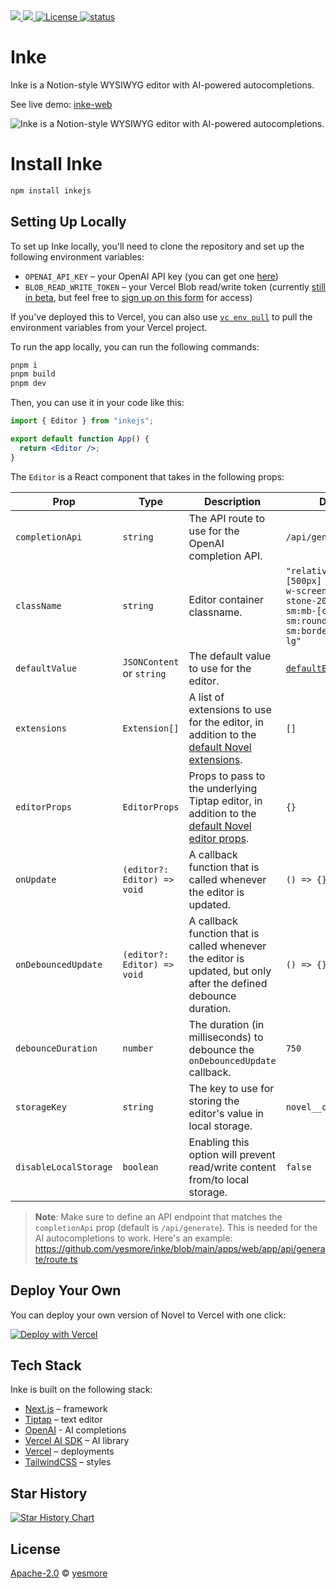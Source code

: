 <a href="https://www.npmjs.org/package/inkejs" target='_blank'>
  <img src="https://img.shields.io/npm/v/inkejs">
</a>
<a href="https://npmcharts.com/compare/inkejs?minimal=true" target='_blank'>
  <img src="https://img.shields.io/npm/dt/inkejs.svg">
</a>
<a href="https://github.com/yesmore/inke/blob/master/LICENSE">
  <img src="https://img.shields.io/github/license/yesmore/inke?label=license&logo=github&color=f80&logoColor=fff" alt="License" />
</a>
<a href="https://inke.app">
  <img src="https://badgen.net/https/inke.app/api/status" alt="status"/>
</a>
  
# Inke

Inke is a Notion-style WYSIWYG editor with AI-powered autocompletions.

See live demo: [inke-web](https://inke.app)  

<img alt="Inke is a Notion-style WYSIWYG editor with AI-powered autocompletions." src="https://inke.app/desktop.png">

# Install Inke

```bash
npm install inkejs
```

## Setting Up Locally

To set up Inke locally, you'll need to clone the repository and set up the following environment variables:

- `OPENAI_API_KEY` – your OpenAI API key (you can get one [here](https://platform.openai.com/account/api-keys))
- `BLOB_READ_WRITE_TOKEN` – your Vercel Blob read/write token (currently [still in beta](https://vercel.com/docs/storage/vercel-blob/quickstart#quickstart), but feel free to [sign up on this form](https://vercel.fyi/blob-beta) for access)

If you've deployed this to Vercel, you can also use [`vc env pull`](https://vercel.com/docs/cli/env#exporting-development-environment-variables) to pull the environment variables from your Vercel project.

To run the app locally, you can run the following commands:

```bash
pnpm i
pnpm build
pnpm dev
```

Then, you can use it in your code like this:

```jsx
import { Editor } from "inkejs";

export default function App() {
  return <Editor />;
}
```

The `Editor` is a React component that takes in the following props:

| Prop                  | Type                        | Description                                                                                                                                                                                | Default                                                                                                                             |
| --------------------- | --------------------------- | ------------------------------------------------------------------------------------------------------------------------------------------------------------------------------------------ | ----------------------------------------------------------------------------------------------------------------------------------- |
| `completionApi`       | `string`                    | The API route to use for the OpenAI completion API.                                                                                                                                        | `/api/generate`                                                                                                                     |
| `className`           | `string`                    | Editor container classname.                                                                                                                                                                | `"relative min-h-[500px] w-full max-w-screen-lg border-stone-200 bg-white sm:mb-[calc(20vh)] sm:rounded-lg sm:border sm:shadow-lg"` |
| `defaultValue`        | `JSONContent` or `string`   | The default value to use for the editor.                                                                                                                                                   | [`defaultEditorContent`](https://github.com/yesmore/inke/blob/main/packages/core/src/ui/editor/default-content.tsx)             |
| `extensions`          | `Extension[]`               | A list of extensions to use for the editor, in addition to the [default Novel extensions](https://github.com/yesmore/inke/blob/main/packages/core/src/ui/editor/extensions/index.tsx). | `[]`                                                                                                                                |
| `editorProps`         | `EditorProps`               | Props to pass to the underlying Tiptap editor, in addition to the [default Novel editor props](https://github.com/yesmore/inke/blob/main/packages/core/src/ui/editor/props.ts).        | `{}`                                                                                                                                |
| `onUpdate`            | `(editor?: Editor) => void` | A callback function that is called whenever the editor is updated.                                                                                                                         | `() => {}`                                                                                                                          |
| `onDebouncedUpdate`   | `(editor?: Editor) => void` | A callback function that is called whenever the editor is updated, but only after the defined debounce duration.                                                                           | `() => {}`                                                                                                                          |
| `debounceDuration`    | `number`                    | The duration (in milliseconds) to debounce the `onDebouncedUpdate` callback.                                                                                                               | `750`                                                                                                                               |
| `storageKey`          | `string`                    | The key to use for storing the editor's value in local storage.                                                                                                                            | `novel__content`                                                                                                                    |
| `disableLocalStorage` | `boolean`                   | Enabling this option will prevent read/write content from/to local storage.                                                                                                                | `false`                                                                                                                             |

> **Note**: Make sure to define an API endpoint that matches the `completionApi` prop (default is `/api/generate`). This is needed for the AI autocompletions to work. Here's an example: https://github.com/yesmore/inke/blob/main/apps/web/app/api/generate/route.ts

## Deploy Your Own

You can deploy your own version of Novel to Vercel with one click:

[![Deploy with Vercel](https://vercel.com/button)]()

## Tech Stack

Inke is built on the following stack:

- [Next.js](https://nextjs.org/) – framework
- [Tiptap](https://tiptap.dev/) – text editor
- [OpenAI](https://openai.com/) - AI completions
- [Vercel AI SDK](https://sdk.vercel.ai/docs) – AI library
- [Vercel](https://vercel.com) – deployments
- [TailwindCSS](https://tailwindcss.com/) – styles

## Star History

[![Star History Chart](https://api.star-history.com/svg?repos=yesmore/inke&type=Date)](https://star-history.com/#yesmore/inke&Date)

## License

[Apache-2.0](./LICENSE) © [yesmore](https://github.com/yesmore)
